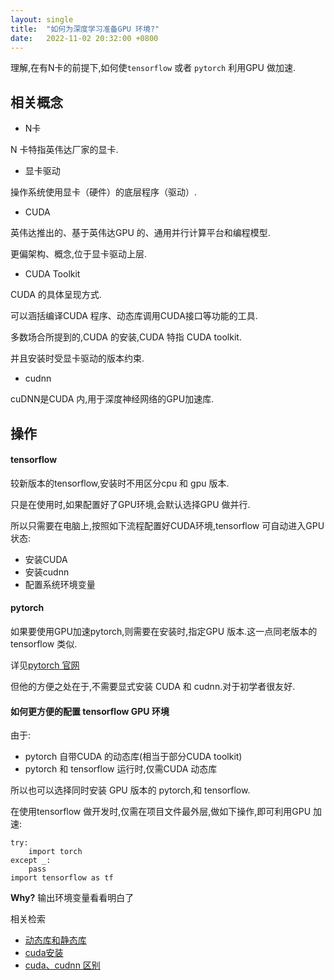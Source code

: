 ```yaml
---
layout: single
title:  "如何为深度学习准备GPU 环境?"
date:   2022-11-02 20:32:00 +0800
---
```


理解,在有N卡的前提下,如何使`tensorflow` 或者 `pytorch` 利用GPU 做加速.

## 相关概念

- N卡

N 卡特指英伟达厂家的显卡.

- 显卡驱动

操作系统使用显卡（硬件）的底层程序（驱动）.

- CUDA

英伟达推出的、基于英伟达GPU 的、通用并行计算平台和编程模型.

更偏架构、概念,位于显卡驱动上层.

- CUDA Toolkit

CUDA 的具体呈现方式.

可以涵括编译CUDA 程序、动态库调用CUDA接口等功能的工具.

多数场合所提到的,CUDA 的安装,CUDA 特指 CUDA toolkit.

并且安装时受显卡驱动的版本约束.

- cudnn

cuDNN是CUDA 内,用于深度神经网络的GPU加速库.

## 操作

#### tensorflow

较新版本的tensorflow,安装时不用区分cpu 和 gpu 版本.

只是在使用时,如果配置好了GPU环境,会默认选择GPU 做并行.

所以只需要在电脑上,按照如下流程配置好CUDA环境,tensorflow 可自动进入GPU 状态:

- 安装CUDA
- 安装cudnn
- 配置系统环境变量

#### pytorch

如果要使用GPU加速pytorch,则需要在安装时,指定GPU 版本.这一点同老版本的tensorflow 类似.

详见[pytorch 官网](https://pytorch.org/get-started/locally/)

但他的方便之处在于,不需要显式安装 CUDA 和 cudnn.对于初学者很友好.

#### 如何更方便的配置 tensorflow GPU 环境

由于:

- pytorch 自带CUDA 的动态库(相当于部分CUDA toolkit)
- pytorch 和 tensorflow 运行时,仅需CUDA 动态库

所以也可以选择同时安装 GPU 版本的 pytorch,和 tensorflow.

在使用tensorflow 做开发时,仅需在项目文件最外层,做如下操作,即可利用GPU 加速:

```
try:
    import torch
except _:
    pass
import tensorflow as tf
```

**Why?** 输出环境变量看看明白了

相关检索

- [动态库和静态库](https://cn.bing.com/search?q=%E5%8A%A8%E6%80%81%E5%BA%93+%E9%9D%99%E6%80%81%E5%BA%93&qs=n&form=QBRE&sp=-1&pq=%E5%8A%A8%E6%80%81%E5%BA%93+j&sc=10-5&sk=&cvid=E18652CF2D6A4CFEB9991C78556CA726&ghsh=0&ghacc=0&ghpl=)
- [cuda安装](https://cn.bing.com/search?q=cuda%E5%AE%89%E8%A3%85&cvid=d6b2f51b1e1e4021822b8a83a1ae00f4&aqs=edge..69i57j0l8.262j0j1&FORM=ANAB01&PC=U531)
- [cuda、cudnn 区别](https://cn.bing.com/search?q=cuda+cudnn+%E5%8C%BA%E5%88%AB&qs=n&form=QBRE&sp=-1&pq=cuda+cudnn+qu%27bie&sc=0-17&sk=&cvid=A3B63060D7FB4AB88FB24C1FCDB96CBD&ghsh=0&ghacc=0&ghpl=)
